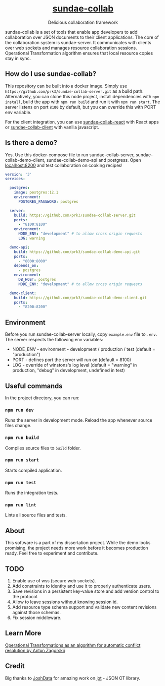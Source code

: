 <h1 align="center"><a href="https://github.com/prk3/sundae-collab-server">sundae-collab</a></h1>
<p align="center">Delicious collaboration framework</p>

sundae-collab is a set of tools that enable app developers to add collaboration over JSON documents to their client applications. The core of the collaboration system is sundae-server. It communicates with clients over web sockets and manages resource collaboration sessions. Operational Transformation algorithm ensures that local resource copies stay in sync.

## How do I use sundae-collab?

This repository can be built into a docker image. Simply use `https://github.com/prk3/sundae-collab-server.git` as a build path. Alternatively, you can clone this node project, install dependencies with `npm install`, build the app with `npm run build` and run it with `npm run start`. The server listens on port `8100` by default, but you can override this with PORT env variable.

For the client integration, you can use [sundae-collab-react](https://github.com/prk3/sundae-collab-react) with React apps or [sundae-collab-client](https://github.com/prk3/sundae-collab-client) with vanilla javascript.

## Is there a demo?

Yes. Use this docker-compose file to run sundae-collab-server, sundae-collab-demo-client, sundae-collab-demo-api and postgress. Open [localhost:8200](http://localhost:8200) and test collaboration on cooking recipes!

```yml
version: '3'
services:

  postgres:
    image: postgres:12.1
    environment:
      POSTGRES_PASSWORD: postgres

  server:
    build: https://github.com/prk3/sundae-collab-server.git
    ports:
      - "8100:8100"
    environment:
      NODE_ENV: "development" # to allow cross origin requests
      LOG: warning

  demo-api:
    build: https://github.com/prk3/sundae-collab-demo-api.git
    ports:
      - "8000:8000"
    depends_on:
      - postgres
    environment:
      DB_HOST: postgres
      NODE_ENV: "development" # to allow cross origin requests

  demo-client:
    build: https://github.com/prk3/sundae-collab-demo-client.git
    ports:
      - "8200:8200"
```

## Environment

Before you run sundae-collab-server locally, copy `example.env` file to `.env`. The server respects the following env variables:

- NODE_ENV - environment - development / production / test (default = "production")
- PORT - defines port the server will run on (default = 8100)
- LOG - override of winstons's log level (default = "warning" in production, "debug" in development, undefined in test)

## Useful commands

In the project directory, you can run:

### `npm run dev`

Runs the server in development mode. Reload the app whenever source files change.

### `npm run build`

Compiles source files to `build` folder.

### `npm run start`

Starts compiled application.

### `npm run test`

Runs the integration tests.

### `npm run lint`

Lints all source files and tests.

## About

This software is a part of my dissertation project. While the demo looks promising, the project needs more work before it becomes production ready. Feel free to experiment and contribute.

## TODO

1. Enable use of wss (secure web sockets).
1. Add constraints to identity and use it to properly authenticate users.
1. Save revisions in a persistent key-value store and add version control to the protocol.
1. Allow to leave sessions without knowing session id.
1. Add resource type schema support and validate new content revisions against those schemas.
1. Fix session middleware.

## Learn More

[Operational Transformations as an algorithm for automatic conflict resolution by Anton Zagorskii](https://medium.com/coinmonks/operational-transformations-as-an-algorithm-for-automatic-conflict-resolution-3bf8920ea447)

## Credit

Big thanks to [JoshData](https://github.com/JoshData) for amazing work on [jot](https://github.com/JoshData/jot) - JSON OT library.
